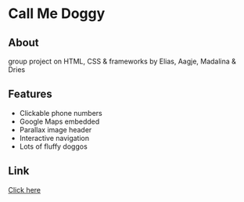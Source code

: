 # Call Me Doggy  
## About  
group project on HTML, CSS & frameworks by Elias, Aagje, Madalina & Dries  
## Features  
* Clickable phone numbers  
* Google Maps embedded  
* Parallax image header  
* Interactive navigation  
* Lots of fluffy doggos  
## Link  
[Click here](https://eliasdb.github.io/Onepager-group/)  
